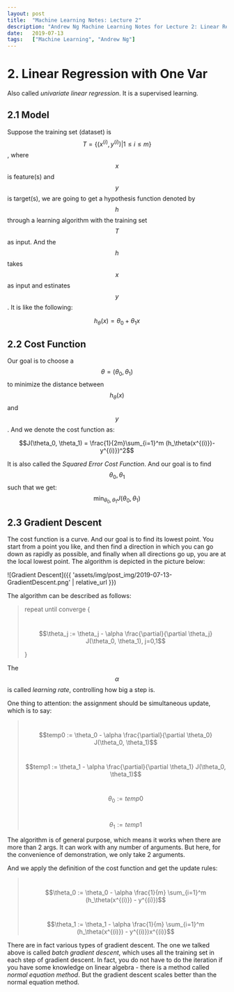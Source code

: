 ```yaml
---
layout:	post
title:	"Machine Learning Notes: Lecture 2"
description: "Andrew Ng Machine Learning Notes for Lecture 2: Linear Regression With One Variable"
date:	2019-07-13
tags:	["Machine Learning", "Andrew Ng"]
---
```


# 2. Linear Regression with One Var
Also called *univariate linear regression*. It is a supervised learning.

## 2.1 Model
Suppose the training set (dataset) is $$T=\{(x^{(i)}, y^{(i)})|1\leq i\leq m\}$$, where $$x$$ is feature(s) and $$y$$ is target(s), we are going to get a hypothesis function denoted by $$h$$ through a learning algorithm with the training set $$T$$ as input. And the $$h$$ takes $$x$$ as input and estinates $$y$$. It is like the following:

$$h_\theta(x) = \theta_0 + \theta_1x$$

## 2.2 Cost Function
Our goal is to choose a $$\theta = (\theta_0, \theta_1)$$ to minimize the distance between $$h_\theta(x)$$ and $$y$$. And we denote the cost function as:

$$J(\theta_0, \theta_1) = \frac{1}{2m}\sum_{i=1}^m (h_\theta(x^{(i)})-y^{(i)})^2$$

It is also called the *Squared Error Cost Function*. And our goal is to find $$\theta_0, \theta_1$$ such that we get: $$\min_{\theta_0, \theta_1} J(\theta_0, \theta_1)$$

## 2.3 Gradient Descent
The cost function is a curve. And our goal is to find its lowest point. You start from a point you like, and then find a direction in which you can go down as rapidly as possible, and finally when all directions go up, you are at the local lowest point. The algorithm is depicted in the picture below:

![Gradient Descent]({{ 'assets/img/post_img/2019-07-13-GradientDescent.png' | relative_url }})

The algorithm can be described as follows:

> repeat until converge {
> 
> &emsp;$$\theta_j := \theta_j - \alpha \frac{\partial}{\partial \theta_j} J(\theta_0, \theta_1), j=0,1$$
> 
> }

The $$\alpha$$ is called *learning rate*, controlling how big a step is.

One thing to attention: the assignment should be simultaneous update, which is to say:

> &emsp;$$temp0 := \theta_0 - \alpha \frac{\partial}{\partial \theta_0} J(\theta_0, \theta_1)$$
> 
> &emsp;$$temp1 := \theta_1 - \alpha \frac{\partial}{\partial \theta_1} J(\theta_0, \theta_1)$$
> 
> &emsp;$$\theta_0 := temp0$$
> 
> &emsp;$$\theta_1 := temp1$$

The algorithm is of general purpose, which means it works when there are more than 2 args. It can work with any number of arguments. But here, for the convenience of demonstration, we only take 2 arguments.

And we apply the definition of the cost function and get the update rules:
> &emsp;$$\theta_0 := \theta_0 - \alpha \frac{1}{m} \sum_{i=1}^m (h_\theta(x^{(i)}) - y^{(i)})$$
>
> &emsp;$$\theta_1 := \theta_1 - \alpha \frac{1}{m} \sum_{i=1}^m (h_\theta(x^{(i)}) - y^{(i)})x^{(i)}$$

There are in fact various types of gradient descent. The one we talked above is called *batch gradient descent*, which uses all the training set in each step of gradient descent. In fact, you do not have to do the iteration if you have some knowledge on linear algebra - there is a method called *normal equation method*. But the gradient descent scales better than the normal equation method.


